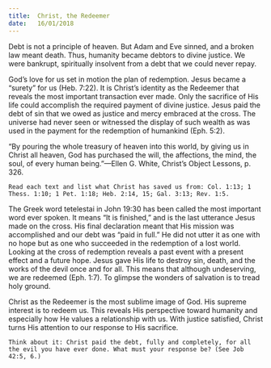 ```yaml
---
title:  Christ, the Redeemer
date:   16/01/2018
---
```


Debt is not a principle of heaven. But Adam and Eve sinned, and a broken law meant death. Thus, humanity became debtors to divine justice. We were bankrupt, spiritually insolvent from a debt that we could never repay.

God’s love for us set in motion the plan of redemption. Jesus became a “surety” for us (Heb. 7:22). It is Christ’s identity as the Redeemer that reveals the most important transaction ever made. Only the sacrifice of His life could accomplish the required payment of divine justice. Jesus paid the debt of sin that we owed as justice and mercy embraced at the cross. The universe had never seen or witnessed the display of such wealth as was used in the payment for the redemption of humankind (Eph. 5:2).

“By pouring the whole treasury of heaven into this world, by giving us in Christ all heaven, God has purchased the will, the affections, the mind, the soul, of every human being.”—Ellen G. White, Christ’s Object Lessons, p. 326.

`Read each text and list what Christ has saved us from: Col. 1:13; 1 Thess. 1:10; 1 Pet. 1:18; Heb. 2:14, 15; Gal. 3:13; Rev. 1:5.`

The Greek word tetelestai in John 19:30 has been called the most important word ever spoken. It means “It is finished,” and is the last utterance Jesus made on the cross. His final declaration meant that His mission was accomplished and our debt was “paid in full.” He did not utter it as one with no hope but as one who succeeded in the redemption of a lost world. Looking at the cross of redemption reveals a past event with a present effect and a future hope. Jesus gave His life to destroy sin, death, and the works of the devil once and for all. This means that although undeserving, we are redeemed (Eph. 1:7). To glimpse the wonders of salvation is to tread holy ground.

Christ as the Redeemer is the most sublime image of God. His supreme interest is to redeem us. This reveals His perspective toward humanity and especially how He values a relationship with us. With justice satisfied, Christ turns His attention to our response to His sacrifice. 

`Think about it: Christ paid the debt, fully and completely, for all the evil you have ever done. What must your response be? (See Job 42:5, 6.)`